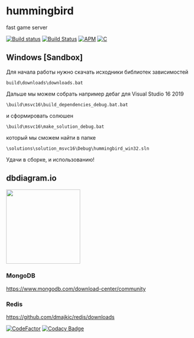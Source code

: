 # hummingbird
fast game server

[![Build status](https://ci.appveyor.com/api/projects/status/mc9j9w88oh24n0ve?svg=true)](https://ci.appveyor.com/project/irov/hummingbird)
[![Build Status](https://travis-ci.org/irov/hummingbird.svg?branch=master)](https://travis-ci.org/irov/hummingbird)
[![APM](https://img.shields.io/apm/l/vim-mode)](https://en.wikipedia.org/wiki/MIT_License)
[![C](https://img.shields.io/badge/language-C-red.svg)](https://en.wikipedia.org/wiki/C_(programming_language))

## Windows [Sandbox]

Для начала работы нужно скачать исходники библиотек зависимостей

`build\downloads\downloads.bat`
    
Дальше мы можем собрать например дебаг для Visual Studio 16 2019

`\build\msvc16\build_dependencies_debug.bat.bat`

и сформировать солюшен

`\build\msvc16\make_solution_debug.bat`
    
который мы сможем найти в папке

`\solutions\solution_msvc16\Debug\hummingbird_win32.sln`

Удачи в сборке, и использованию!

## dbdiagram.io

<img src="https://dbdiagram.io/embed/5e2d75ec9e76504e0ef0a92f" data-canonical-src="https://pbs.twimg.com/profile_images/1136901164039991297/-Vt-vAYQ_400x400.png" width="200" height="200"/>

### MongoDB
https://www.mongodb.com/download-center/community
### Redis
https://github.com/dmajkic/redis/downloads

[![CodeFactor](https://www.codefactor.io/repository/github/irov/hummingbird/badge)](https://www.codefactor.io/repository/github/irov/hummingbird) [![Codacy Badge](https://api.codacy.com/project/badge/Grade/21af5c85dcc1429bb380225862f5cc73)](https://www.codacy.com/manual/irov13/hummingbird?utm_source=github.com&amp;utm_medium=referral&amp;utm_content=irov/hummingbird&amp;utm_campaign=Badge_Grade)